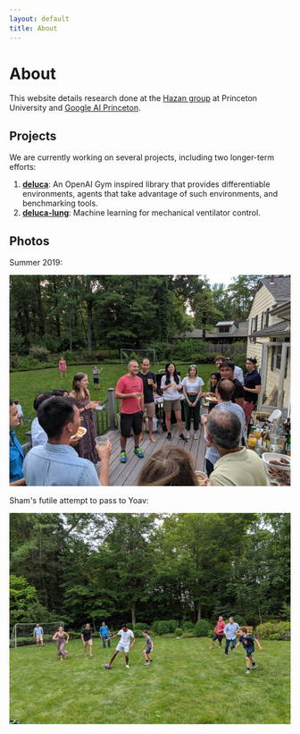 ```yaml
---
layout: default
title: About
---
```

# About

This website details research done at the [Hazan group](https://www.cs.princeton.edu/~ehazan/) at Princeton University and [Google AI Princeton](https://ai.googleblog.com/2018/12/google-ai-princeton-current-and-future.html).

## Projects
We are currently working on several projects, including two longer-term efforts:
1. **[deluca](http://deluca.fyi)**: An OpenAI Gym inspired library that provides differentiable environments, agents that take advantage of such environments, and benchmarking tools.
2. **[deluca-lung](https://arxiv.org/pdf/2102.06779.pdf)**: Machine learning for mechanical ventilator control.

## Photos
Summer 2019:

![Summer 2019 0](/assets/img/2019-summer-0.jpg)

Sham's futile attempt to pass to Yoav:

![Summer 2019 1](/assets/img/2019-summer-1.jpg)
